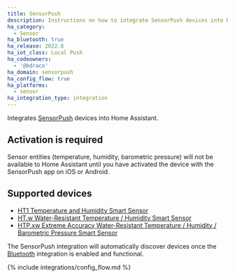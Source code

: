 ```yaml
---
title: SensorPush
description: Instructions on how to integrate SensorPush devices into Home Assistant.
ha_category:
  - Sensor
ha_bluetooth: true
ha_release: 2022.8
ha_iot_class: Local Push
ha_codeowners:
  - '@bdraco'
ha_domain: sensorpush
ha_config_flow: true
ha_platforms:
  - sensor
ha_integration_type: integration
---
```


Integrates [SensorPush](https://www.sensorpush.com/) devices into Home Assistant.

## Activation is required

Sensor entities (temperature, humidity, barometric pressure) will not be available to Home Assistant until you have activated the device with the SensorPush app on iOS or Android.

## Supported devices

- [HT1 Temperature and Humidity Smart Sensor](https://www.sensorpush.com/products/p/ht1)
- [HT.w Water-Resistant Temperature / Humidity Smart Sensor](https://www.sensorpush.com/products/p/ht-w)
- [HTP.xw Extreme Accuracy Water-Resistant Temperature / Humidity / Barometric Pressure Smart Sensor](https://www.sensorpush.com/products/p/htp-xw)

The SensorPush integration will automatically discover devices once the [Bluetooth](/integrations/bluetooth) integration is enabled and functional.

{% include integrations/config_flow.md %}
